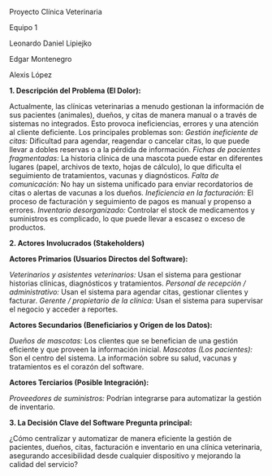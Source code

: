 Proyecto Clínica Veterinaria

Equipo 1

Leonardo Daniel Lipiejko

Edgar Montenegro

Alexis López


**1. Descripción del Problema (El Dolor):**

Actualmente, las clínicas veterinarias a menudo gestionan la información de sus
pacientes (animales), dueños, y citas de manera manual o a través de sistemas no integrados. Esto provoca ineficiencias, errores
y una atención al cliente deficiente. Los principales problemas son:
*Gestión ineficiente de citas:* Dificultad para agendar, reagendar o cancelar citas, lo que puede llevar a dobles reservas o a la
pérdida de información.
*Fichas de pacientes fragmentadas:* La historia clínica de una mascota puede estar en diferentes lugares (papel, archivos
de texto, hojas de cálculo), lo que dificulta el seguimiento de tratamientos, vacunas y diagnósticos.
*Falta de comunicación:* No hay un sistema unificado para enviar recordatorios de citas o alertas de vacunas a los dueños.
*Ineficiencia en la facturación:* El proceso de facturación y seguimiento de pagos es manual y propenso a errores.
*Inventario desorganizado:* Controlar el stock de medicamentos y suministros es complicado, lo que puede llevar a escasez o
exceso de productos.

**2. Actores Involucrados (Stakeholders)**

**Actores Primarios (Usuarios Directos del Software):**

*Veterinarios y asistentes veterinarios:* Usan el sistema para gestionar historias clínicas, diagnósticos y tratamientos.
*Personal de recepción / administrativo:* Usan el sistema para agendar citas, gestionar clientes y facturar.
*Gerente / propietario de la clínica:* Usan el sistema para supervisar el negocio y acceder a reportes.

**Actores Secundarios (Beneficiarios y Origen de los Datos):**

*Dueños de mascotas:* Los clientes que se benefician de una gestión eficiente y que proveen la información inicial.
*Mascotas (Los pacientes):* Son el centro del sistema. La información sobre su salud, vacunas y tratamientos es el corazón del software.

**Actores Terciarios (Posible Integración):**

*Proveedores de suministros:* Podrían integrarse para automatizar la gestión de inventario.

**3. La Decisión Clave del Software Pregunta principal:**

¿Cómo centralizar y automatizar de manera eficiente la gestión de pacientes, dueños, citas, facturación e inventario en una
clínica veterinaria, asegurando accesibilidad desde cualquier dispositivo y mejorando la calidad del servicio?